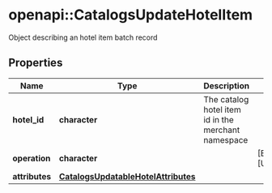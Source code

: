 # openapi::CatalogsUpdateHotelItem

Object describing an hotel item batch record

## Properties
Name | Type | Description | Notes
------------ | ------------- | ------------- | -------------
**hotel_id** | **character** | The catalog hotel item id in the merchant namespace | 
**operation** | **character** |  | [Enum: [UPDATE]] 
**attributes** | [**CatalogsUpdatableHotelAttributes**](CatalogsUpdatableHotelAttributes.md) |  | 


